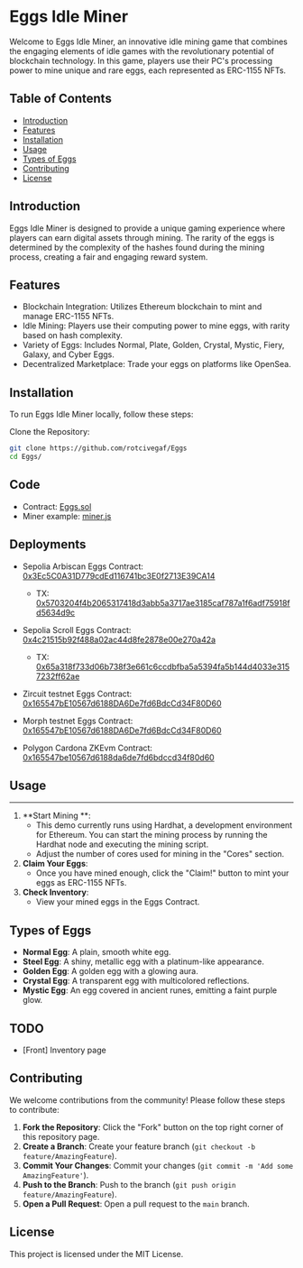 # Eggs Idle Miner

Welcome to Eggs Idle Miner, an innovative idle mining game that combines the engaging elements of idle games with the revolutionary potential of blockchain technology. In this game, players use their PC's processing power to mine unique and rare eggs, each represented as ERC-1155 NFTs.

## Table of Contents

- [Introduction](#introduction)
- [Features](#features)
- [Installation](#installation)
- [Usage](#usage)
- [Types of Eggs](#types-of-eggs)
- [Contributing](#contributing)
- [License](#license)

## Introduction

Eggs Idle Miner is designed to provide a unique gaming experience where players can earn digital assets through mining. The rarity of the eggs is determined by the complexity of the hashes found during the mining process, creating a fair and engaging reward system.

## Features

- Blockchain Integration: Utilizes Ethereum blockchain to mint and manage ERC-1155 NFTs.
- Idle Mining: Players use their computing power to mine eggs, with rarity based on hash complexity.
- Variety of Eggs: Includes Normal, Plate, Golden, Crystal, Mystic, Fiery, Galaxy, and Cyber Eggs.
- Decentralized Marketplace: Trade your eggs on platforms like OpenSea.

## Installation

To run Eggs Idle Miner locally, follow these steps:

Clone the Repository:
```bash
git clone https://github.com/rotcivegaf/Eggs
cd Eggs/
```

## Code

- Contract: [Eggs.sol](https://github.com/rotcivegaf/Eggs/blob/master/contracts/src/Eggs.sol)
- Miner example: [miner.js](https://github.com/rotcivegaf/Eggs/blob/master/miner/miner.js)

## Deployments

- Sepolia Arbiscan Eggs Contract: [0x3Ec5C0A31D779cdEd116741bc3E0f2713E39CA14](https://sepolia.arbiscan.io/address/0x3Ec5C0A31D779cdEd116741bc3E0f2713E39CA14)
    - TX: [0x5703204f4b2065317418d3abb5a3717ae3185caf787a1f6adf75918fd5634d9c](https://sepolia.arbiscan.io/tx/0x5703204f4b2065317418d3abb5a3717ae3185caf787a1f6adf75918fd5634d9c)

- Sepolia Scroll Eggs Contract: [0x4c21515b92f488a02ac44d8fe2878e00e270a42a](https://sepolia.scrollscan.com/address/0x4c21515b92f488a02ac44d8fe2878e00e270a42a#code)
    - TX: [0x65a318f733d06b738f3e661c6ccdbfba5a5394fa5b144d4033e3157232ff62ae](https://sepolia.scrollscan.com/tx/0x65a318f733d06b738f3e661c6ccdbfba5a5394fa5b144d4033e3157232ff62ae)

- Zircuit testnet Eggs Contract: [0x165547bE10567d6188DA6De7fd6BdcCd34F80D60](https://explorer.zircuit.com/address/0x165547bE10567d6188DA6De7fd6BdcCd34F80D60)
- Morph testnet Eggs Contract: [0x165547bE10567d6188DA6De7fd6BdcCd34F80D60](https://explorer-holesky.morphl2.io/address/0x165547bE10567d6188DA6De7fd6BdcCd34F80D60)
- Polygon Cardona ZKEvm Contract: [0x165547be10567d6188da6de7fd6bdccd34f80d60](https://cardona-zkevm.polygonscan.com/address/0x165547be10567d6188da6de7fd6bdccd34f80d60#code)

## Usage
-----

1.  **Start Mining **:
    -   This demo currently runs using Hardhat, a development environment for Ethereum. You can start the mining process by running the Hardhat node and executing the mining script.
    -   Adjust the number of cores used for mining in the "Cores" section.
2.  **Claim Your Eggs**:
    -   Once you have mined enough, click the "Claim!" button to mint your eggs as ERC-1155 NFTs.
3.  **Check Inventory**:
    -   View your mined eggs in the Eggs Contract.

Types of Eggs
-------------

-   **Normal Egg**: A plain, smooth white egg.
-   **Steel Egg**: A shiny, metallic egg with a platinum-like appearance.
-   **Golden Egg**: A golden egg with a glowing aura.
-   **Crystal Egg**: A transparent egg with multicolored reflections.
-   **Mystic Egg**: An egg covered in ancient runes, emitting a faint purple glow.

TODO
------------

- [Front] Inventory page

Contributing
------------

We welcome contributions from the community! Please follow these steps to contribute:

1.  **Fork the Repository**: Click the "Fork" button on the top right corner of this repository page.
2.  **Create a Branch**: Create your feature branch (`git checkout -b feature/AmazingFeature`).
3.  **Commit Your Changes**: Commit your changes (`git commit -m 'Add some AmazingFeature'`).
4.  **Push to the Branch**: Push to the branch (`git push origin feature/AmazingFeature`).
5.  **Open a Pull Request**: Open a pull request to the `main` branch.

License
-------

This project is licensed under the MIT License.